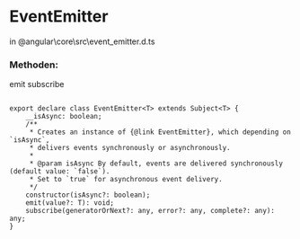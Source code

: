 EventEmitter
============
in @angular\core\src\event_emitter.d.ts

### Methoden:
emit
subscribe

```

export declare class EventEmitter<T> extends Subject<T> {
    __isAsync: boolean;
    /**
     * Creates an instance of {@link EventEmitter}, which depending on `isAsync`,
     * delivers events synchronously or asynchronously.
     *
     * @param isAsync By default, events are delivered synchronously (default value: `false`).
     * Set to `true` for asynchronous event delivery.
     */
    constructor(isAsync?: boolean);
    emit(value?: T): void;
    subscribe(generatorOrNext?: any, error?: any, complete?: any): any;
}
```
